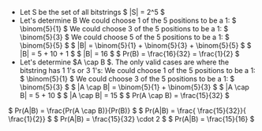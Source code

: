<ul>
<li> Let S be the set of all bitstrings 
$ |S| = 2^5 $
	<li> Let's determine B 
	      We could choose 1 of the 5 positions to be a 1: $ \binom{5}{1} $ 
	      We could choose 3 of the 5 positions to be a 1: $ \binom{5}{3} $ 
	      We could choose 5 of the 5 positions to be a 1: $ \binom{5}{5} $ 
	      $ |B| = \binom{5}{1} + \binom{5}{3} + \binom{5}{5} $ 
	      $ |B| = 5 + 10 + 1 $ 
	      $ |B| = 16 $ 
	      $ Pr(B) = \frac{16}{32} = \frac{1}{2} $
	<li> Let's determine $A \cap B $. The only valid cases are where the bitstring has 1 1's or 3 1's: 
	      We could choose 1 of the 5 positions to be a 1: $ \binom{5}{1} $ 
	      We could choose 3 of the 5 positions to be a 1: $ \binom{5}{3} $ 
	      $ |A \cap B| = \binom{5}{1} + \binom{5}{3} $ 
	      $ |A \cap B| = 5 + 10 $ 
	      $ |A \cap B| = 15 $ 
	      $ Pr(A \cap B) = \frac{15}{32} $
</ul>
$ Pr(A|B) = \frac{Pr(A \cap B)}{Pr(B)} $ 
$ Pr(A|B) = \frac{ \frac{15}{32}}{ \frac{1}{2}} $ 
$ Pr(A|B) = \frac{15}{32} \cdot 2 $ 
$ Pr(A|B) = \frac{15}{16} $
